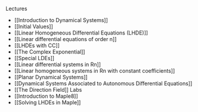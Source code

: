 Lectures
- [[Introduction to Dynamical Systems]]
- [[Initial Values]]
- [[Linear Homogeneous Differential Equations (LHDE)]]
- [[Linear differential equations of order n]]
- [[LHDEs with CC]]
- [[The Complex Exponential]]
- [[Special LDEs]]
- [[Linear differential systems in Rn]]
- [[Linear homogeneous systems in Rn with constant coefficients]]
- [[Planar Dynamical Systems]]
- [[Dynamical Systems Associated to Autonomous Differential Equations]]
- [[The Direction Field]]
Labs
- [[Introduction to Maple8]]
- [[Solving LHDEs in Maple]]